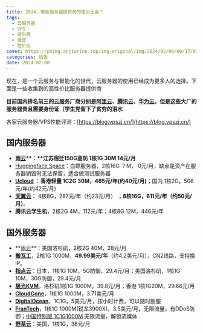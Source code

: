 ```yaml
---
title: 2024，哪些服务器提供商的性价比高？
tags:
  - 云服务器
  - VPS
  - 提供商
  - 便宜
  - 性价比
cover: https://pximg.anjiurine.top/img-original/img/2024/02/06/00/17/01/115799920_p0.jpg
categories: 恰饭
date: 2024-02-08
---
```

现在，是一个云服务与智能化的世代，云服务器的使用已经成为更多人的选择。下面是一些收集到的高性价比服务器提供商

**目前国内排名前三的云服务厂商分别是[阿里云](https://www.aliyun.com/minisite/goods?taskPkg=yds2211&pkgSid=515005&recordId=4799648&userCode=jdjc69nf)、[腾讯云](https://cloud.tencent.com/act/cps/redirect?redirect=1040&cps_key=69aab81d20a9e10e5ad56107d5303535&spread_hash_key=382044a678827f5a526f5a6ee9b2925e&from=console)、[华为云](https://activity.huaweicloud.com/discount_area_v5/index.html?fromacct=da3c489a-decc-49d0-9226-f09b495965b7&utm_source=V1g3MDY4NTY=&utm_medium=cps&utm_campaign=201905)。但是这些大厂的服务器贵且需要身份证（学生党留下了贫穷的泪水**

各家云服务器/VPS性能评测：[https://blog.vpszj.cn/](https://blog.vpszj.cn/)

## 国内服务器

- **[雨云](https://www.rainyun.com/MTMwMjQy_)**：**江苏宿迁150G高防 1核1G 30M 14元/月**
- [Huggingface Space](https://huggingface.co/)：白嫖服务器，2核16G ？M， 0元/月，缺点是资产在服务器销毁时无法保留，适合做测试服务器
- **[Ucloud](https://www.ucloud.cn/)** ：**香港轻量 1C2G 30M，485元/年(约40元/月)**；国内 1核2G，506元/年(约42元/月)
- **[天翼云](https://www.ctyun.cn/)：** 4核8G，287元/年（约23元/月） ；**8核16G，611元/年（约50元/月）**。
- **腾讯云学生机**，2核2G 4M，112元/年；4核8G 12M，446元/年

## 国外服务器

- **[雨云](https://www.rainyun.com/MTMwMjQy_)**：美国洛杉矶，2核2G 40M，28元/月 
- **[搬瓦工](https://bandwagonhost.com/aff.php?aff=30630)**，2核1G 1000M，**49.99美元/年**（约4.2美元/月），CN2线路，支持换IP。
- **[指点云](https://www.zhidianyun.cn/)**：日本，1核1G 10M，5G防御，29.4元/月；美国洛杉矶，1核1G 10M，30G防御，29.4元/月
- **[极光KVM](https://kvm.yunserver.com/aff.php?aff=654)**，洛杉矶1核1G 1000M，39.8元/月；香港 1核1G20M，29.66元/月
- **[CloudCone](https://app.cloudcone.com.cn/?ref=4057)**，1核1G 1000M，3.71美元/月
- **[DigitalOcean](https://m.do.co/c/9828226c9d48)**，1C1G，5美元/月，按小时计费，可以随时删服
- **[FranTech](https://my.frantech.ca/aff.php?aff=2578)**，1核1G 1000M(锐龙3900X)，3.5美元/月，无限流量，有DDoS防御；[中国特别版 1C1G1000M](https://my.frantech.ca/aff.php?aff=2578&pid=1524) 无限流量，解锁流媒体
- **[野草云](https://my.yecaoyun.com/aff.php?aff=2280)**：美国，1核1G，38元/月